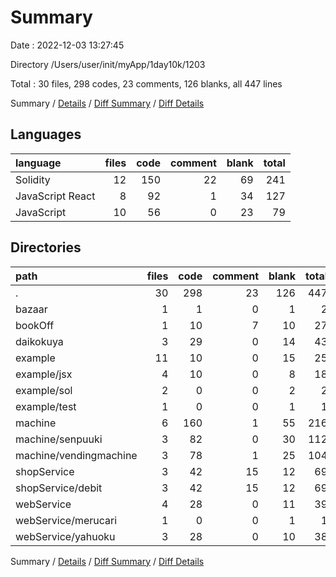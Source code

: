 # Summary

Date : 2022-12-03 13:27:45

Directory /Users/user/init/myApp/1day10k/1203

Total : 30 files,  298 codes, 23 comments, 126 blanks, all 447 lines

Summary / [Details](details.md) / [Diff Summary](diff.md) / [Diff Details](diff-details.md)

## Languages
| language | files | code | comment | blank | total |
| :--- | ---: | ---: | ---: | ---: | ---: |
| Solidity | 12 | 150 | 22 | 69 | 241 |
| JavaScript React | 8 | 92 | 1 | 34 | 127 |
| JavaScript | 10 | 56 | 0 | 23 | 79 |

## Directories
| path | files | code | comment | blank | total |
| :--- | ---: | ---: | ---: | ---: | ---: |
| . | 30 | 298 | 23 | 126 | 447 |
| bazaar | 1 | 1 | 0 | 1 | 2 |
| bookOff | 1 | 10 | 7 | 10 | 27 |
| daikokuya | 3 | 29 | 0 | 14 | 43 |
| example | 11 | 10 | 0 | 15 | 25 |
| example/jsx | 4 | 10 | 0 | 8 | 18 |
| example/sol | 2 | 0 | 0 | 2 | 2 |
| example/test | 1 | 0 | 0 | 1 | 1 |
| machine | 6 | 160 | 1 | 55 | 216 |
| machine/senpuuki | 3 | 82 | 0 | 30 | 112 |
| machine/vendingmachine | 3 | 78 | 1 | 25 | 104 |
| shopService | 3 | 42 | 15 | 12 | 69 |
| shopService/debit | 3 | 42 | 15 | 12 | 69 |
| webService | 4 | 28 | 0 | 11 | 39 |
| webService/merucari | 1 | 0 | 0 | 1 | 1 |
| webService/yahuoku | 3 | 28 | 0 | 10 | 38 |

Summary / [Details](details.md) / [Diff Summary](diff.md) / [Diff Details](diff-details.md)